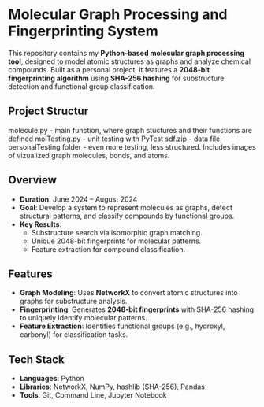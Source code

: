 # Molecular Graph Processing and Fingerprinting System

This repository contains my **Python-based molecular graph processing tool**, designed to model atomic structures as graphs and analyze chemical compounds. Built as a personal project, it features a **2048-bit fingerprinting algorithm** using **SHA-256 hashing** for substructure detection and functional group classification.


## Project Structur
molecule.py - main function, where graph stuctures and their functions are defined
molTesting.py - unit testing with PyTest
sdf.zip - data file
personalTesting folder - even more testing, less structured. Includes images of vizualized graph molecules, bonds, and atoms. 

## Overview
- **Duration**: June 2024 – August 2024  
- **Goal**: Develop a system to represent molecules as graphs, detect structural patterns, and classify compounds by functional groups.  
- **Key Results**:  
  - Substructure search via isomorphic graph matching.  
  - Unique 2048-bit fingerprints for molecular patterns.  
  - Feature extraction for compound classification.  

## Features
- **Graph Modeling**: Uses **NetworkX** to convert atomic structures into graphs for substructure analysis.  
- **Fingerprinting**: Generates **2048-bit fingerprints** with SHA-256 hashing to uniquely identify molecular patterns.  
- **Feature Extraction**: Identifies functional groups (e.g., hydroxyl, carbonyl) for classification tasks.  

## Tech Stack
- **Languages**: Python  
- **Libraries**: NetworkX, NumPy, hashlib (SHA-256), Pandas  
- **Tools**: Git, Command Line, Jupyter Notebook  
